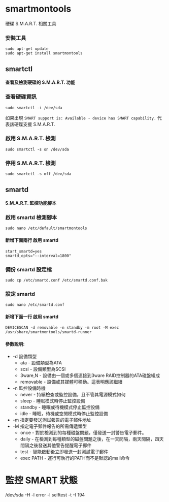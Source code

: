 # smartmontools
硬碟 S.M.A.R.T. 相關工具

### 安裝工具
```
sudo apt-get update
sudo apt-get install smartmontools
```

## smartctl
#### 查看及檢測硬碟的 S.M.A.R.T. 功能

### 查看硬碟資訊
```
sudo smartctl -i /dev/sda
```

如果出現
`SMART support is: Available - device has SMART capability.`
代表該硬碟支援 S.M.A.R.T.

### 啟用 S.M.A.R.T. 檢測
```
sudo smartctl -s on /dev/sda
```

### 停用 S.M.A.R.T. 檢測
```
sudo smartctl -s off /dev/sda
```

## smartd
#### S.M.A.R.T. 監控功能腳本

### 啟用 smartd 檢測腳本
```
sudo nano /etc/default/smartmontools
```
#### 新增下面兩行 啟用 smartd
```
start_smartd=yes
smartd_opts="--interval=1800"
```

### 備份 smartd 設定檔
```
sudo cp /etc/smartd.conf /etc/smartd.conf.bak
```

### 設定 smartd
```
sudo nano /etc/smartd.conf
```

#### 新增下面一行 啟用 smartd
```
DEVICESCAN -d removable -n standby -m root -M exec /usr/share/smartmontools/smartd-runner
```
#### 參數說明:
* -d 設備類型
  * ata - 設備類型為ATA
  * scsi - 設備類型為SCSI
  * 3ware,N - 設備由一個或多個連接到3ware RAID控制器的ATA磁盤組成
  * removable - 設備或其媒體可移動。這表明應該繼續
* -n 監控設備時機
  * never - 持續檢查或監控設備，且不管其電源模式如何
  * sleep - 睡眠模式時停止監控設備
  * standby - 睡眠或待機模式停止監控設備
  * idle - 睡眠，待機或空閒模式時停止監控設備
* -m 指定要發送測試報告的電子郵件地址
* -M 指定電子郵件報告的所需傳遞類型
  * once - 對於檢測到的每種磁盤問題，僅發送一封警告電子郵件。
  * daily - 在檢測到每種類型的磁盤問題之後，在一天間隔，兩天間隔，四天間隔之後發送其他警告提醒電子郵件
  * test - 智能啟動後立即發送一封測試電子郵件
  * exec PATH - 運行可執行的PATH而不是默認的mail命令


# 監控 SMART 狀態
/dev/sda -H -l error -l selftest -t -I 194



